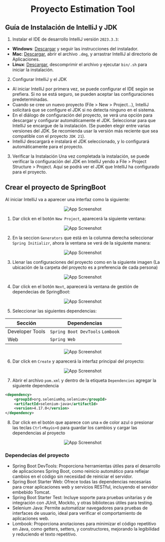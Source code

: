 <div align="center">

# Proyecto Estimation Tool
</div>

## Guía de Instalación de IntelliJ y JDK

1. Instalar el IDE de desarrollo IntelliJ versión `2023.3.3`:
- **Windows**: [Descargar](https://www.jetbrains.com/idea/download/?section=windows) y seguir las instrucciones del instalador.
- **Mac**: [Descargar](https://www.jetbrains.com/idea/download/?section=mac), abrir el archivo `.dmg`, y arrastrar IntelliJ al directorio de Aplicaciones.
- **Linux**: [Descargar](https://www.jetbrains.com/idea/download/?section=linux), descomprimir el archivo y ejecutar `bin/.sh` para iniciar la instalación.  

2. Configurar IntelliJ y el JDK
  - Al iniciar IntelliJ por primera vez, se puede configurar el IDE según se prefiera. Si no se está seguro, se pueden aceptar las configuraciones predeterminadas.
  - Cuando se cree un nuevo proyecto (File > New > Project...), IntelliJ solicitará que se configure el JDK si no detecta ninguno en el sistema.
  - En el diálogo de configuración del proyecto, se verá una opción para descargar y configurar automáticamente el JDK. Seleccionar para que IntelliJ se encargue de la instalación. (Se pueden elegir entre varias versiones del JDK. Se recomienda usar la versión más reciente que sea compatible con el proyecto `JDK 21`).
  - IntelliJ descargará e instalará el JDK seleccionado, y lo configurará automáticamente para el proyecto.

3. Verificar la Instalación
Una vez completada la instalación, se puede verificar la configuración del JDK en IntelliJ yendo a File > Project Structure > Project. Aquí se podrá ver el JDK que IntelliJ ha configurado para el proyecto.


## Crear el proyecto de SpringBoot
Al iniciar IntelliJ va a aparecer una interfaz como la siguiente:
<div align="center">
  
![App Screenshot](https://github.com/Cristian-Infante/Proyecto-Estimation-Tool/blob/CFIC/Interfaz%20inicial%20IntelliJ.png)
</div>

1. Dar click en el botón `New Project`, aparecerá la siguiente ventana:
<div align="center">
  
![App Screenshot](https://github.com/Cristian-Infante/Proyecto-Estimation-Tool/blob/CFIC/Interfaz%20New%20Project.png)
</div>

2. En la seccion `Generators` que está en la columna derecha seleccionar `Spring Initializr`, ahora la ventana se verá de la siguiente manera:
<div align="center">
  
![App Screenshot](https://github.com/Cristian-Infante/Proyecto-Estimation-Tool/blob/CFIC/Interfaz%20New%20Project%20Spring%20Initializr.png)
</div>

3. Llenar las configuraciones del proyecto como en la siguiente imagen (La ubicación de la carpeta del proyecto es a preferencia de cada persona)
<div align="center">
  
![App Screenshot](https://github.com/Cristian-Infante/Proyecto-Estimation-Tool/blob/CFIC/Gu%C3%ADa%20configuraci%C3%B3n%20proyecto.png)
</div>

4. Dar click en el botón `Next`, aparecerá la ventana de gestión de dependecias de SpringBoot:
<div align="center">
  
![App Screenshot](https://github.com/Cristian-Infante/Proyecto-Estimation-Tool/blob/CFIC/Dependencias%20Spring%20Boot.png)
</div>

5. Seleccionar las siguientes dependencias:
<div align="center">

| Sección | Dependencias |
| --- | --- |
| Developer Tools | `Spring Boot DevTools` `Lombook` |
| Web | `Spring Web` |

![App Screenshot](https://github.com/Cristian-Infante/Proyecto-Estimation-Tool/blob/CFIC/Dependencias.png)
</div>

6. Dar click en `Create` y aparecerá la interfaz principal del proyecto:
<div align="center">
  
![App Screenshot](https://github.com/Cristian-Infante/Proyecto-Estimation-Tool/blob/CFIC/Proyecto.png)
</div>

7. Abrir el archivo `pom.xml` y dentro de la etiqueta `Dependencies` agregar la siguiente dependencia
```xml
<dependency>
    <groupId>org.seleniumhq.selenium</groupId>
    <artifactId>selenium-java</artifactId>
    <version>4.17.0</version>
</dependency>
```

8. Dar click en el botón que aparece con una `m` de color azul o presionar las teclas `Ctrl+Mayús+O` para guardar los cambios y cargar las dependencias al proyecto
<div align="center">
  
![App Screenshot](https://github.com/Cristian-Infante/Proyecto-Estimation-Tool/blob/CFIC/Cargar%20dependencias.png)
</div>

### Dependecias del proyecto

- Spring Boot DevTools: Proporciona herramientas útiles para el desarrollo de aplicaciones Spring Boot, como reinicio automático para reflejar cambios en el código sin necesidad de reiniciar el servidor.
- Spring Boot Starter Web: Ofrece todas las dependencias necesarias para crear aplicaciones web y servicios RESTful, incluyendo el servidor embebido Tomcat.
- Spring Boot Starter Test: Incluye soporte para pruebas unitarias y de integración con JUnit, Mockito, y otras bibliotecas útiles para testing.
- Selenium Java: Permite automatizar navegadores para pruebas de interfaces de usuario, ideal para verificar el comportamiento de aplicaciones web.
- Lombook: Proporciona anotaciones para minimizar el código repetitivo en Java, como getters, setters, y constructores, mejorando la legibilidad y reduciendo el texto repetitivo.
